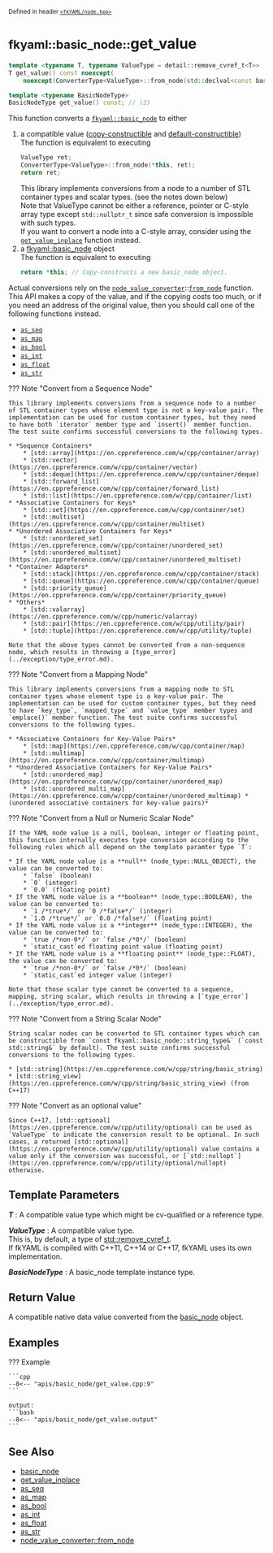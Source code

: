 <small>Defined in header [`<fkYAML/node.hpp>`](https://github.com/fktn-k/fkYAML/blob/develop/include/fkYAML/node.hpp)</small>

# <small>fkyaml::basic_node::</small>get_value

```cpp
template <typename T, typename ValueType = detail::remove_cvref_t<T>>
T get_value() const noexcept(
    noexcept(ConverterType<ValueType>::from_node(std::declval<const basic_node&>(), std::declval<ValueType&>()))); // (1)

template <typename BasicNodeType>
BasicNodeType get_value() const; // (2)
```

This function converts a [`fkyaml::basic_node`](./index.md) to either  

1. a compatible value ([copy-constructible](https://en.cppreference.com/w/cpp/named_req/CopyConstructible) and [default-constructible](https://en.cppreference.com/w/cpp/named_req/DefaultConstructible))  
   The function is equivalent to executing  
   ```cpp
   ValueType ret;
   ConverterType<ValueType>::from_node(*this, ret);
   return ret;
   ```
   This library implements conversions from a node to a number of STL container types and scalar types. (see the notes down below)  
   Note that ValueType cannot be either a reference, pointer or C-style array type except `std::nullptr_t` since safe conversion is impossible with such types.  
   If you want to convert a node into a C-style array, consider using the [`get_value_inplace`](./get_value_inplace.md) function instead.
2. a [fkyaml::basic_node](./index.md) object  
   The function is equivalent to executing  
   ```cpp
   return *this; // Copy-constructs a new basic_node object.
   ```

Actual conversions rely on the [`node_value_converter`](../node_value_converter/index.md)::[`from_node`](../node_value_converter/from_node.md) function.  
This API makes a copy of the value, and if the copying costs too much, or if you need an address of the original value, then you should call one of the following functions instead.
* [`as_seq`](as_seq.md)
* [`as_map`](as_map.md)
* [`as_bool`](as_bool.md)
* [`as_int`](as_int.md)
* [`as_float`](as_float.md)
* [`as_str`](as_str.md)

??? Note "Convert from a Sequence Node"

    This library implements conversions from a sequence node to a number of STL container types whose element type is not a key-value pair. The implementation can be used for custom container types, but they need to have both `iterator` member type and `insert()` member function. The test suite confirms successful conversions to the following types.
    
    * *Sequence Containers*
        * [std::array](https://en.cppreference.com/w/cpp/container/array)
        * [std::vector](https://en.cppreference.com/w/cpp/container/vector)
        * [std::deque](https://en.cppreference.com/w/cpp/container/deque)
        * [std::forward_list](https://en.cppreference.com/w/cpp/container/forward_list)
        * [std::list](https://en.cppreference.com/w/cpp/container/list)
    * *Associative Containers for Keys*
        * [std::set](https://en.cppreference.com/w/cpp/container/set)
        * [std::multiset](https://en.cppreference.com/w/cpp/container/multiset)
    * *Unordered Associative Containers for Keys*
        * [std::unordered_set](https://en.cppreference.com/w/cpp/container/unordered_set)
        * [std::unordered_multiset](https://en.cppreference.com/w/cpp/container/unordered_multiset)
    * *Container Adapters*
        * [std::stack](https://en.cppreference.com/w/cpp/container/stack)
        * [std::queue](https://en.cppreference.com/w/cpp/container/queue)
        * [std::priority_queue](https://en.cppreference.com/w/cpp/container/priority_queue)
    * *Others*
        * [std::valarray](https://en.cppreference.com/w/cpp/numeric/valarray)
        * [std::pair](https://en.cppreference.com/w/cpp/utility/pair)
        * [std::tuple](https://en.cppreference.com/w/cpp/utility/tuple)

    Note that the above types cannot be converted from a non-sequence node, which results in throwing a [type_error](../exception/type_error.md).

??? Note "Convert from a Mapping Node"

    This library implements conversions from a mapping node to STL container types whose element type is a key-value pair. The implementation can be used for custom container types, but they need to have `key_type`, `mapped_type` and `value_type` member types and `emplace()` member function. The test suite confirms successful conversions to the following types.

    * *Associative Containers for Key-Value Pairs*
        * [std::map](https://en.cppreference.com/w/cpp/container/map)
        * [std::multimap](https://en.cppreference.com/w/cpp/container/multimap)
    * *Unordered Associative Containers for Key-Value Pairs*
        * [std::unordered_map](https://en.cppreference.com/w/cpp/container/unordered_map)
        * [std::unordered_multi_map](https://en.cppreference.com/w/cpp/container/unordered_multimap) *(unordered associative containers for key-value pairs)*

??? Note "Convert from a Null or Numeric Scalar Node"

    If the YAML node value is a null, boolean, integer or floating point, this function internally executes type conversion according to the following rules which all depend on the template paramter type `T`:

    * If the YAML node value is a **null** (node_type::NULL_OBJECT), the value can be converted to:
        * `false` (boolean)
        * `0` (integer)
        * `0.0` (floating point)
    * If the YAML node value is a **boolean** (node_type::BOOLEAN), the value can be converted to:
        * `1 /*true*/` or `0 /*false*/` (integer)
        * `1.0 /*true*/` or `0.0 /*false*/` (floating point)
    * If the YAML node value is a **integer** (node_type::INTEGER), the value can be converted to:
        * `true /*non-0*/` or `false /*0*/` (boolean)
        * `static_cast`ed floating point value (floating point)
    * If the YAML node value is a **floating point** (node_type::FLOAT), the value can be converted to:
        * `true /*non-0*/` or `false /*0*/` (boolean)
        * `static_cast`ed integer value (integer)

    Note that those scalar type cannot be converted to a sequence, mapping, string scalar, which results in throwing a [`type_error`](../exception/type_error.md).

??? Note "Convert from a String Scalar Node"

    String scalar nodes can be converted to STL container types which can be constructible from `const fkyaml::basic_node::string_type&` (`const std::string&` by default). The test suite confirms successful conversions to the following types.

    * [std::string](https://en.cppreference.com/w/cpp/string/basic_string)
    * [std::string_view](https://en.cppreference.com/w/cpp/string/basic_string_view) (from C++17)

??? Note "Convert as an optional value"

    Since C++17, [std::optional](https://en.cppreference.com/w/cpp/utility/optional) can be used as `ValueType` to indicate the conversion result to be optional. In such cases, a returned [std::optional](https://en.cppreference.com/w/cpp/utility/optional) value contains a value only if the conversion was successful, or [`std::nullopt`](https://en.cppreference.com/w/cpp/utility/optional/nullopt) otherwise.

## **Template Parameters**

***T***
:   A compatible value type which might be cv-qualified or a reference type.  

***ValueType***
:   A compatible value type.  
    This is, by default, a type of [std::remove_cvref_t<T>](https://en.cppreference.com/w/cpp/types/remove_cvref).  
    If fkYAML is compiled with C++11, C++14 or C++17, fkYAML uses its own implementation.  

***BasicNodeType***
:   A basic_node template instance type.  

## **Return Value**

A compatible native data value converted from the [basic_node](./index.md) object.

## **Examples**

??? Example

    ```cpp
    --8<-- "apis/basic_node/get_value.cpp:9"
    ```

    output:
    ```bash
    --8<-- "apis/basic_node/get_value.output"
    ```

## **See Also**

* [basic_node](index.md)
* [get_value_inplace](get_value_inplace.md)
* [as_seq](as_seq.md)
* [as_map](as_map.md)
* [as_bool](as_bool.md)
* [as_int](as_int.md)
* [as_float](as_float.md)
* [as_str](as_str.md)
* [node_value_converter::from_node](../node_value_converter/from_node.md)
